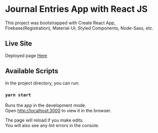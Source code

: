 Journal Entries App with React JS
=============
This project was bootstrapped with Create React App, Firebase(Registration), Material-UI, Styled Components, Node-Sass, etc.


Live Site
-----------
Deployed page [Here](https://dreamy-shockley-01c3d8.netlify.app/)


Available Scripts
-----------
In the project directory, you can run:

### `yarn start`

Runs the app in the development mode.\
Open [http://localhost:3000](http://localhost:3000) to view it in the browser.

The page will reload if you make edits.\
You will also see any lint errors in the console.
